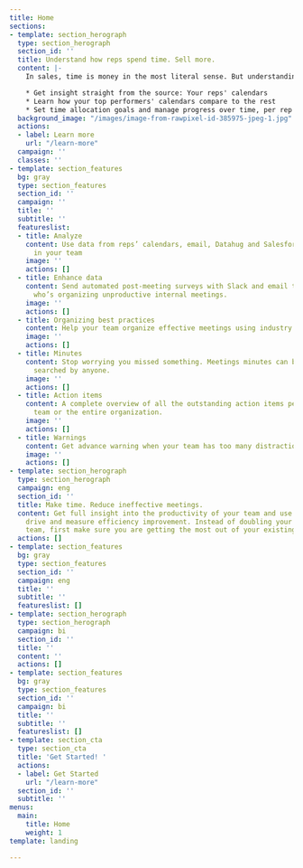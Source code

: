 ```yaml
---
title: Home
sections:
- template: section_herograph
  type: section_herograph
  section_id: ''
  title: Understand how reps spend time. Sell more.
  content: |-
    In sales, time is money in the most literal sense. But understanding how reps spend time is no easy task. With Aika, you:

    * Get insight straight from the source: Your reps' calendars
    * Learn how your top performers' calendars compare to the rest
    * Set time allocation goals and manage progress over time, per rep and team-wide
  background_image: "/images/image-from-rawpixel-id-385975-jpeg-1.jpg"
  actions:
  - label: Learn more
    url: "/learn-more"
  campaign: ''
  classes: ''
- template: section_features
  bg: gray
  type: section_features
  section_id: ''
  campaign: ''
  title: ''
  subtitle: ''
  featureslist:
  - title: Analyze
    content: Use data from reps’ calendars, email, Datahug and Salesforce to get insight
      in your team
    image: ''
    actions: []
  - title: Enhance data
    content: Send automated post-meeting surveys with Slack and email to find out
      who’s organizing unproductive internal meetings.
    image: ''
    actions: []
  - title: Organizing best practices
    content: Help your team organize effective meetings using industry best practices
    image: ''
    actions: []
  - title: Minutes
    content: Stop worrying you missed something. Meetings minutes can be browsed and
      searched by anyone.
    image: ''
    actions: []
  - title: Action items
    content: A complete overview of all the outstanding action items per person, meeting,
      team or the entire organization.
    image: ''
    actions: []
  - title: Warnings
    content: Get advance warning when your team has too many distractions planned.
    image: ''
    actions: []
- template: section_herograph
  type: section_herograph
  campaign: eng
  section_id: ''
  title: Make time. Reduce ineffective meetings.
  content: Get full insight into the productivity of your team and use insights to
    drive and measure efficiency improvement. Instead of doubling your engineering
    team, first make sure you are getting the most out of your existing team.
  actions: []
- template: section_features
  bg: gray
  type: section_features
  section_id: ''
  campaign: eng
  title: ''
  subtitle: ''
  featureslist: []
- template: section_herograph
  type: section_herograph
  campaign: bi
  section_id: ''
  title: ''
  content: ''
  actions: []
- template: section_features
  bg: gray
  type: section_features
  section_id: ''
  campaign: bi
  title: ''
  subtitle: ''
  featureslist: []
- template: section_cta
  type: section_cta
  title: 'Get Started! '
  actions:
  - label: Get Started
    url: "/learn-more"
  section_id: ''
  subtitle: ''
menus:
  main:
    title: Home
    weight: 1
template: landing

---
```

